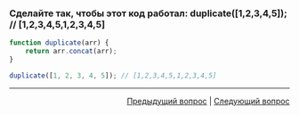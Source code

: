 ### Сделайте так, чтобы этот код работал: duplicate([1,2,3,4,5]); // [1,2,3,4,5,1,2,3,4,5]

```javascript
function duplicate(arr) {
	return arr.concat(arr);
}

duplicate([1, 2, 3, 4, 5]); // [1,2,3,4,5,1,2,3,4,5]
```

---

<div align="right">
<a href="25.md">Предыдущий вопрос</a> | <a href="27.md">Следующий вопрос</a>
</div>
